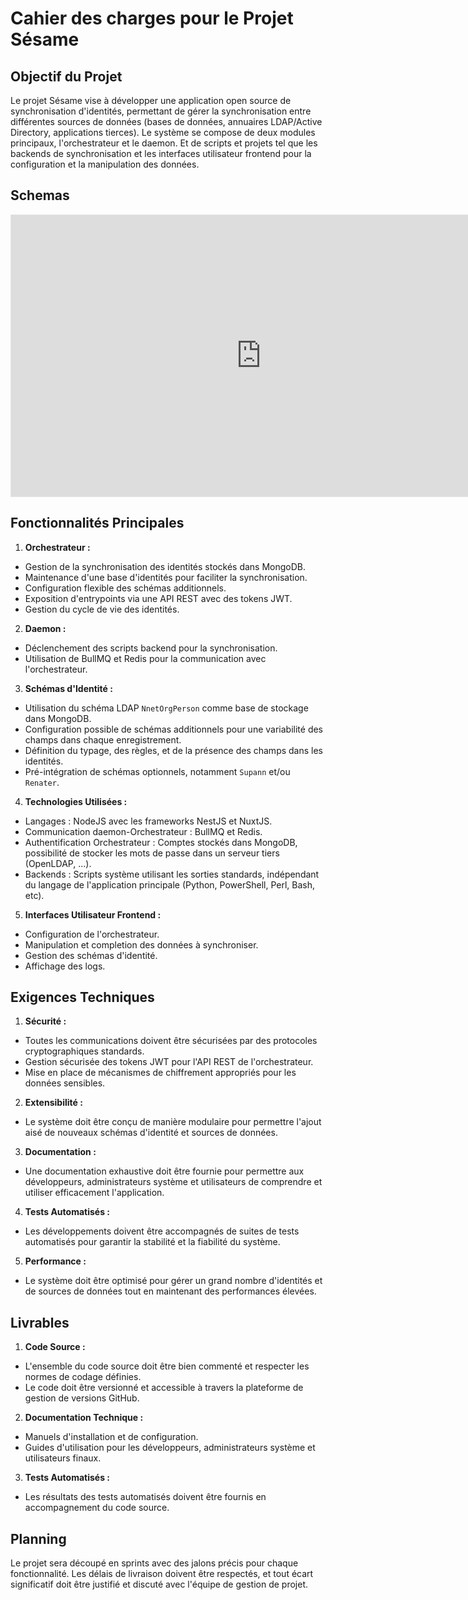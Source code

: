 # Cahier des charges pour le Projet Sésame

## Objectif du Projet
Le projet Sésame vise à développer une application open source de synchronisation d'identités, permettant de gérer la synchronisation entre différentes sources de données (bases de données, annuaires LDAP/Active Directory, applications tierces). Le système se compose de deux modules principaux, l'orchestrateur et le daemon. Et de scripts et projets tel que les backends de synchronisation et les interfaces utilisateur frontend pour la configuration et la manipulation des données.

## Schemas
  <iframe style="border: 1px solid rgba(0, 0, 0, 0.1);" width="800" height="450" src="https://www.figma.com/embed?embed_host=share&url=https%3A%2F%2Fwww.figma.com%2Ffile%2FOplQ0tHFHS5rFz5K6OCgEd%2FSesame%3Ftype%3Dwhiteboard%26node-id%3D0%253A1%26t%3DYRLiiC1pQyJ7uT2U-1" allowfullscreen></iframe>

## Fonctionnalités Principales
1. **Orchestrateur :**
  - Gestion de la synchronisation des identités stockés dans MongoDB.
  - Maintenance d'une base d'identités pour faciliter la synchronisation.
  - Configuration flexible des schémas additionnels.
  - Exposition d'entrypoints via une API REST avec des tokens JWT.
  - Gestion du cycle de vie des identités.

2. **Daemon :**
  - Déclenchement des scripts backend pour la synchronisation.
  - Utilisation de BullMQ et Redis pour la communication avec l'orchestrateur.

3. **Schémas d'Identité :**
  - Utilisation du schéma LDAP `NnetOrgPerson` comme base de stockage dans MongoDB.
  - Configuration possible de schémas additionnels pour une variabilité des champs dans chaque enregistrement.
  - Définition du typage, des règles, et de la présence des champs dans les identités.
  - Pré-intégration de schémas optionnels, notamment `Supann` et/ou `Renater`.

4. **Technologies Utilisées :**
  - Langages : NodeJS avec les frameworks NestJS et NuxtJS.
  - Communication daemon-Orchestrateur : BullMQ et Redis.
  - Authentification Orchestrateur : Comptes stockés dans MongoDB, possibilité de stocker les mots de passe dans un serveur tiers (OpenLDAP, ...).
  - Backends : Scripts système utilisant les sorties standards, indépendant du langage de l'application principale (Python, PowerShell, Perl, Bash, etc).

5. **Interfaces Utilisateur Frontend :**
  - Configuration de l'orchestrateur.
  - Manipulation et completion des données à synchroniser.
  - Gestion des schémas d'identité.
  - Affichage des logs.

## Exigences Techniques
1. **Sécurité :**
  - Toutes les communications doivent être sécurisées par des protocoles cryptographiques standards.
  - Gestion sécurisée des tokens JWT pour l'API REST de l'orchestrateur.
  - Mise en place de mécanismes de chiffrement appropriés pour les données sensibles.

2. **Extensibilité :**
  - Le système doit être conçu de manière modulaire pour permettre l'ajout aisé de nouveaux schémas d'identité et sources de données.

3. **Documentation :**
  - Une documentation exhaustive doit être fournie pour permettre aux développeurs, administrateurs système et utilisateurs de comprendre et utiliser efficacement l'application.

4. **Tests Automatisés :**
  - Les développements doivent être accompagnés de suites de tests automatisés pour garantir la stabilité et la fiabilité du système.

5. **Performance :**
  - Le système doit être optimisé pour gérer un grand nombre d'identités et de sources de données tout en maintenant des performances élevées.

## Livrables
1. **Code Source :**
  - L'ensemble du code source doit être bien commenté et respecter les normes de codage définies.
  - Le code doit être versionné et accessible à travers la plateforme de gestion de versions GitHub.

2. **Documentation Technique :**
  - Manuels d'installation et de configuration.
  - Guides d'utilisation pour les développeurs, administrateurs système et utilisateurs finaux.

3. **Tests Automatisés :**
  - Les résultats des tests automatisés doivent être fournis en accompagnement du code source.

## Planning
Le projet sera découpé en sprints avec des jalons précis pour chaque fonctionnalité. Les délais de livraison doivent être respectés, et tout écart significatif doit être justifié et discuté avec l'équipe de gestion de projet.
